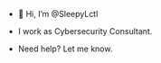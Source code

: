 - 👋 Hi, I’m @SleepyLctl
- I work as Cybersecurity Consultant.

- Need help? Let me know.

<!---
SleepyLctl/SleepyLctl is a ✨ special ✨ repository because its `README.md` (this file) appears on your GitHub profile.
You can click the Preview link to take a look at your changes.
--->
